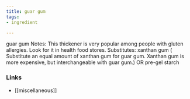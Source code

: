 ```yaml
---
title: guar gum
tags:
- ingredient

---
```

guar gum Notes: This thickener is very popular among people with gluten allergies. Look for it in health food stores. Substitutes: xanthan gum ( Substitute an equal amount of xanthan gum for guar gum. Xanthan gum is more expensive, but interchangeable with guar gum.) OR pre-gel starch

### Links

* [[miscellaneous]]
